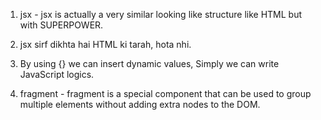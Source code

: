 1. jsx - jsx is actually a very similar looking like structure like HTML but with SUPERPOWER.

2. jsx sirf dikhta hai HTML ki tarah, hota nhi.

3. By using {} we can insert dynamic values, Simply we can write JavaScript logics.

4. fragment - fragment is a special component that can be used to group multiple elements without adding extra nodes to the DOM.